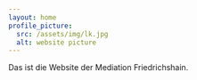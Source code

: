 ```yaml
---
layout: home
profile_picture:
  src: /assets/img/lk.jpg
  alt: website picture
---
```


<p>
  Das ist die Website der Mediation Friedrichshain.
</p>

